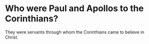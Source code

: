 # Who were Paul and Apollos to the Corinthians?

They were servants through whom the Corinthians came to believe in Christ.
